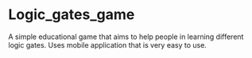 # Logic_gates_game
A simple educational game that aims to help people in learning different logic gates. Uses mobile application that is very easy to use.
